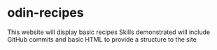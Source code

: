 # odin-recipes
This website will display basic recipes
Skills demonstrated will include GitHub commits and basic HTML to provide a structure to the site
